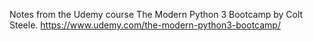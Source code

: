 Notes from the Udemy course The Modern Python 3 Bootcamp by Colt Steele. 
https://www.udemy.com/the-modern-python3-bootcamp/
